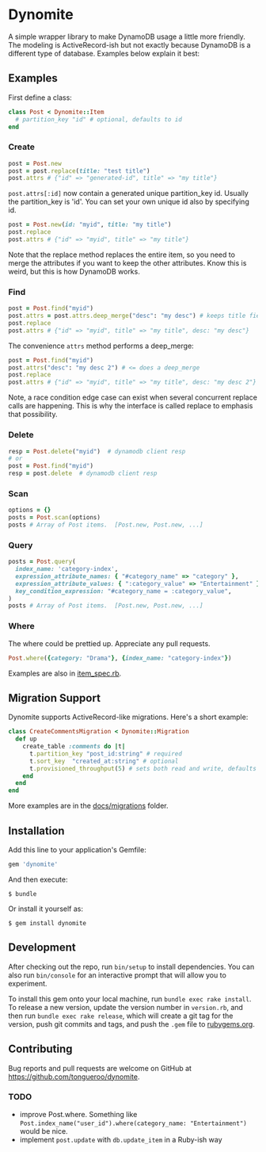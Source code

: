 # Dynomite

A simple wrapper library to make DynamoDB usage a little more friendly.  The modeling is ActiveRecord-ish but not exactly because DynamoDB is a different type of database.  Examples below explain it best:

## Examples

First define a class:

```ruby
class Post < Dynomite::Item
  # partition_key "id" # optional, defaults to id
end
```

### Create

```ruby
post = Post.new
post = post.replace(title: "test title")
post.attrs # {"id" => "generated-id", title" => "my title"}
```

`post.attrs[:id]` now contain a generated unique partition_key id.  Usually the partition_key is 'id'. You can set your own unique id also by specifying id.

```ruby
post = Post.new(id: "myid", title: "my title")
post.replace
post.attrs # {"id" => "myid", title" => "my title"}
```

Note that the replace method replaces the entire item, so you need to merge the attributes if you want to keep the other attributes.  Know this is weird, but this is how DynamoDB works.

### Find

```ruby
post = Post.find("myid")
post.attrs = post.attrs.deep_merge("desc": "my desc") # keeps title field
post.replace
post.attrs # {"id" => "myid", title" => "my title", desc: "my desc"}
```

The convenience `attrs` method performs a deep_merge:

```ruby
post = Post.find("myid")
post.attrs("desc": "my desc 2") # <= does a deep_merge
post.replace
post.attrs # {"id" => "myid", title" => "my title", desc: "my desc 2"}
```

Note, a race condition edge case can exist when several concurrent replace
calls are happening.  This is why the interface is called replace to
emphasis that possibility.

### Delete

```ruby
resp = Post.delete("myid")  # dynamodb client resp
# or
post = Post.find("myid")
resp = post.delete  # dynamodb client resp
```

### Scan

```ruby
options = {}
posts = Post.scan(options)
posts # Array of Post items.  [Post.new, Post.new, ...]
```

### Query

```ruby
posts = Post.query(
  index_name: 'category-index',
  expression_attribute_names: { "#category_name" => "category" },
  expression_attribute_values: { ":category_value" => "Entertainment" },
  key_condition_expression: "#category_name = :category_value",
)
posts # Array of Post items.  [Post.new, Post.new, ...]
```

### Where

The where could be prettied up. Appreciate any pull requests.

```ruby
Post.where({category: "Drama"}, {index_name: "category-index"})
```

Examples are also in [item_spec.rb](spec/lib/dynomite/item_spec.rb).

## Migration Support

Dynomite supports ActiveRecord-like migrations.  Here's a short example:

```ruby
class CreateCommentsMigration < Dynomite::Migration
  def up
    create_table :comments do |t|
      t.partition_key "post_id:string" # required
      t.sort_key  "created_at:string" # optional
      t.provisioned_throughput(5) # sets both read and write, defaults to 5 when not set
    end
  end
end
```

More examples are in the [docs/migrations](docs/migrations) folder.

## Installation

Add this line to your application's Gemfile:

```ruby
gem 'dynomite'
```

And then execute:

    $ bundle

Or install it yourself as:

    $ gem install dynomite

## Development

After checking out the repo, run `bin/setup` to install dependencies. You can also run `bin/console` for an interactive prompt that will allow you to experiment.

To install this gem onto your local machine, run `bundle exec rake install`. To release a new version, update the version number in `version.rb`, and then run `bundle exec rake release`, which will create a git tag for the version, push git commits and tags, and push the `.gem` file to [rubygems.org](https://rubygems.org).

## Contributing

Bug reports and pull requests are welcome on GitHub at https://github.com/tongueroo/dynomite.

### TODO

* improve Post.where.  Something like `Post.index_name("user_id").where(category_name: "Entertainment")` would be nice.
* implement `post.update` with `db.update_item` in a Ruby-ish way
